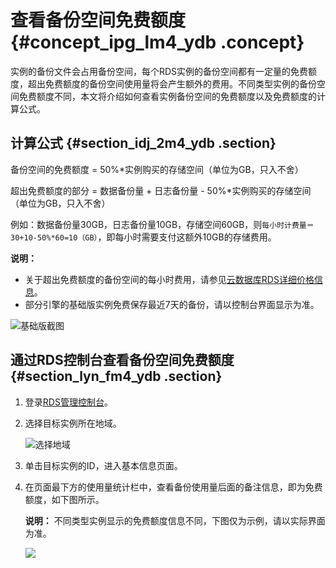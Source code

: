 # 查看备份空间免费额度 {#concept_ipg_lm4_ydb .concept}

实例的备份文件会占用备份空间，每个RDS实例的备份空间都有一定量的免费额度，超出免费额度的备份空间使用量将会产生额外的费用。不同类型实例的备份空间免费额度不同，本文将介绍如何查看实例备份空间的免费额度以及免费额度的计算公式。

## 计算公式 {#section_idj_2m4_ydb .section}

备份空间的免费额度 = 50%\*实例购买的存储空间（单位为GB，只入不舍）

超出免费额度的部分 = 数据备份量 + 日志备份量 - 50%\*实例购买的存储空间（单位为GB，只入不舍）

例如：数据备份量30GB，日志备份量10GB，存储空间60GB，则`每小时计费量＝30+10-50%*60=10（GB）`，即每小时需要支付这额外10GB的存储费用。

**说明：** 

-   关于超出免费额度的备份空间的每小时费用，请参见[云数据库RDS详细价格信息](https://www.aliyun.com/price/product?spm=5176.doc26206.2.1.Ufxov9#/rds/detail)。
-   部分引擎的基础版实例免费保存最近7天的备份，请以控制台界面显示为准。

![基础版截图](http://static-aliyun-doc.oss-cn-hangzhou.aliyuncs.com/assets/img/7805/156082648737301_zh-CN.png)

## 通过RDS控制台查看备份空间免费额度 {#section_lyn_fm4_ydb .section}

1.  登录[RDS管理控制台](https://rds.console.aliyun.com/)。
2.  选择目标实例所在地域。

    ![选择地域](http://static-aliyun-doc.oss-cn-hangzhou.aliyuncs.com/assets/img/7814/156082648736543_zh-CN.png)

3.  单击目标实例的ID，进入基本信息页面。
4.  在页面最下方的使用量统计栏中，查看备份使用量后面的备注信息，即为免费额度，如下图所示。

    **说明：** 不同类型实例显示的免费额度信息不同，下图仅为示例，请以实际界面为准。

    ![](http://static-aliyun-doc.oss-cn-hangzhou.aliyuncs.com/assets/img/7965/15608264874106_zh-CN.png)


